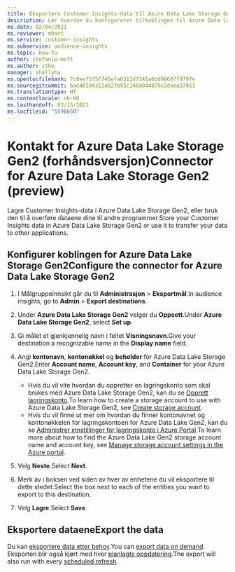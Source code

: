 ```yaml
---
title: Eksportere Customer Insights-data til Azure Data Lake Storage Gen2
description: Lær hvordan du konfigurerer tilkoblingen til Azure Data Lake Storage Gen2.
ms.date: 02/04/2021
ms.reviewer: mhart
ms.service: customer-insights
ms.subservice: audience-insights
ms.topic: how-to
author: stefanie-msft
ms.author: sthe
manager: shellyha
ms.openlocfilehash: 7c0eef575f745efa6312d7141a6dd96607f9797e
ms.sourcegitcommit: bae40184312ab27b95c140a044875c2daea37951
ms.translationtype: HT
ms.contentlocale: nb-NO
ms.lasthandoff: 03/15/2021
ms.locfileid: "5596650"
---
```

# <a name="connector-for-azure-data-lake-storage-gen2-preview"></a><span data-ttu-id="ee446-103">Kontakt for Azure Data Lake Storage Gen2 (forhåndsversjon)</span><span class="sxs-lookup"><span data-stu-id="ee446-103">Connector for Azure Data Lake Storage Gen2 (preview)</span></span>

<span data-ttu-id="ee446-104">Lagre Customer Insights-data i Azure Data Lake Storage Gen2, eller bruk den til å overføre dataene dine til andre programmer.</span><span class="sxs-lookup"><span data-stu-id="ee446-104">Store your Customer Insights data in Azure Data Lake Storage Gen2 or use it to transfer your data to other applications.</span></span>

## <a name="configure-the-connector-for-azure-data-lake-storage-gen2"></a><span data-ttu-id="ee446-105">Konfigurer koblingen for Azure Data Lake Storage Gen2</span><span class="sxs-lookup"><span data-stu-id="ee446-105">Configure the connector for Azure Data Lake Storage Gen2</span></span>

1. <span data-ttu-id="ee446-106">I Målgruppeinnsikt går du til **Administrasjon** > **Eksportmål**.</span><span class="sxs-lookup"><span data-stu-id="ee446-106">In audience insights, go to **Admin** > **Export destinations**.</span></span>

1. <span data-ttu-id="ee446-107">Under **Azure Data Lake Storage Gen2** velger du **Oppsett**.</span><span class="sxs-lookup"><span data-stu-id="ee446-107">Under **Azure Data Lake Storage Gen2**, select **Set up**.</span></span>

1. <span data-ttu-id="ee446-108">Gi målet et gjenkjennelig navn i feltet **Visningsnavn**.</span><span class="sxs-lookup"><span data-stu-id="ee446-108">Give your destination a recognizable name in the **Display name** field.</span></span>

1. <span data-ttu-id="ee446-109">Angi **kontonavn**, **kontonøkkel** og **beholder** for Azure Data Lake Storage Gen2.</span><span class="sxs-lookup"><span data-stu-id="ee446-109">Enter **Account name**, **Account key**, and **Container** for your Azure Data Lake Storage Gen2.</span></span>
    - <span data-ttu-id="ee446-110">Hvis du vil vite hvordan du oppretter en lagringskonto som skal brukes med Azure Data Lake Storage Gen2, kan du se [Opprett lagringskonto](/azure/storage/blobs/create-data-lake-storage-account).</span><span class="sxs-lookup"><span data-stu-id="ee446-110">To learn how to create a storage account to use with Azure Data Lake Storage Gen2, see [Create storage account](/azure/storage/blobs/create-data-lake-storage-account).</span></span> 
    - <span data-ttu-id="ee446-111">Hvis du vil finne ut mer om hvordan du finner kontonavnet og kontonøkkelen for lagringskontoen for Azure Data Lake Gen2, kan du se [Administrer innstillinger for lagringskonto i Azure Portal](/azure/storage/common/storage-account-manage).</span><span class="sxs-lookup"><span data-stu-id="ee446-111">To learn more about how to find the Azure Data Lake Gen2 storage account name and account key, see [Manage storage account settings in the Azure portal](/azure/storage/common/storage-account-manage).</span></span>

1. <span data-ttu-id="ee446-112">Velg **Neste**.</span><span class="sxs-lookup"><span data-stu-id="ee446-112">Select **Next**.</span></span>

1. <span data-ttu-id="ee446-113">Merk av i boksen ved siden av hver av enhetene du vil eksportere til dette stedet.</span><span class="sxs-lookup"><span data-stu-id="ee446-113">Select the box next to each of the entities you want to export to this destination.</span></span>

1. <span data-ttu-id="ee446-114">Velg **Lagre**.</span><span class="sxs-lookup"><span data-stu-id="ee446-114">Select **Save**.</span></span>

## <a name="export-the-data"></a><span data-ttu-id="ee446-115">Eksportere dataene</span><span class="sxs-lookup"><span data-stu-id="ee446-115">Export the data</span></span>

<span data-ttu-id="ee446-116">Du kan [eksportere data etter behov](export-destinations.md#export-data-on-demand).</span><span class="sxs-lookup"><span data-stu-id="ee446-116">You can [export data on demand](export-destinations.md#export-data-on-demand).</span></span> <span data-ttu-id="ee446-117">Eksporten blir også kjørt med hver [planlagte oppdatering](system.md#schedule-tab).</span><span class="sxs-lookup"><span data-stu-id="ee446-117">The export will also run with every [scheduled refresh](system.md#schedule-tab).</span></span>